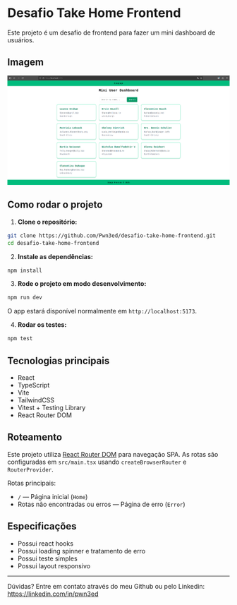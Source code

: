 # Desafio Take Home Frontend

Este projeto é um desafio de frontend para fazer um mini dashboard de usuários.


## Imagem

![site-preview](./public/site-preview.png "Site Preview")


## Como rodar o projeto

1. **Clone o repositório:**

  ```bash
  git clone https://github.com/Pwn3ed/desafio-take-home-frontend.git
  cd desafio-take-home-frontend
  ```

2. **Instale as dependências:**

  ```bash
  npm install
  ```

3. **Rode o projeto em modo desenvolvimento:**

  ```bash
  npm run dev
  ```

  O app estará disponível normalmente em `http://localhost:5173`.

4. **Rodar os testes:**

  ```bash
  npm test
  ```


## Tecnologias principais
- React
- TypeScript
- Vite
- TailwindCSS
- Vitest + Testing Library
- React Router DOM


## Roteamento

Este projeto utiliza [React Router DOM](https://reactrouter.com/) para navegação SPA. As rotas são configuradas em `src/main.tsx` usando `createBrowserRouter` e `RouterProvider`.

Rotas principais:
- `/` — Página inicial (`Home`)
- Rotas não encontradas ou erros — Página de erro (`Error`)


## Especificações
- Possui react hooks
- Possui loading spinner e tratamento de erro
- Possui teste simples
- Possui layout responsivo


---

Dúvidas? Entre em contato através do meu Github ou pelo Linkedin: https://linkedin.com/in/pwn3ed
